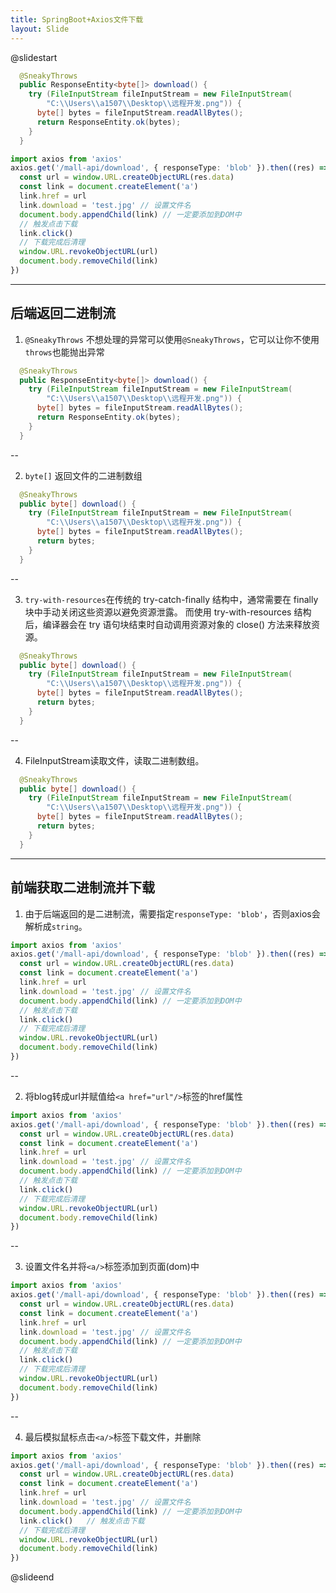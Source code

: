 ```yaml
---
title: SpringBoot+Axios文件下载
layout: Slide
---
```


@slidestart

<!-- slide1 -->
<!-- # SpringBoot+Axios文件下载 -->

<!-- ![文件下载](/assets/images/knowledge/tips/download/image.png) -->
```java
  @SneakyThrows
  public ResponseEntity<byte[]> download() {
    try (FileInputStream fileInputStream = new FileInputStream(
        "C:\\Users\\a1507\\Desktop\\远程开发.png")) {
      byte[] bytes = fileInputStream.readAllBytes();
      return ResponseEntity.ok(bytes);
    }
  }
```

```ts
import axios from 'axios'
axios.get('/mall-api/download', { responseType: 'blob' }).then((res) => {
  const url = window.URL.createObjectURL(res.data)
  const link = document.createElement('a')
  link.href = url
  link.download = 'test.jpg' // 设置文件名
  document.body.appendChild(link) // 一定要添加到DOM中
  // 触发点击下载
  link.click()
  // 下载完成后清理
  window.URL.revokeObjectURL(url)
  document.body.removeChild(link)
})
```

---

后端返回二进制流
--

<!-- slide2 -->
1. `@SneakyThrows` 不想处理的异常可以使用`@SneakyThrows`，它可以让你不使用`throws`也能抛出异常

```java [1]
  @SneakyThrows
  public ResponseEntity<byte[]> download() {
    try (FileInputStream fileInputStream = new FileInputStream(
        "C:\\Users\\a1507\\Desktop\\远程开发.png")) {
      byte[] bytes = fileInputStream.readAllBytes();
      return ResponseEntity.ok(bytes);
    }
  }
```

--

2. `byte[]` 返回文件的二进制数组

```java [2]
  @SneakyThrows
  public byte[] download() {
    try (FileInputStream fileInputStream = new FileInputStream(
        "C:\\Users\\a1507\\Desktop\\远程开发.png")) {
      byte[] bytes = fileInputStream.readAllBytes();
      return bytes;
    }
  }
```

--

3. `try-with-resources`在传统的 try-catch-finally 结构中，通常需要在 finally 块中手动关闭这些资源以避免资源泄露。 而使用 try-with-resources 结构后，编译器会在 try 语句块结束时自动调用资源对象的 close() 方法来释放资源。

```java [3-4]
  @SneakyThrows
  public byte[] download() {
    try (FileInputStream fileInputStream = new FileInputStream(
        "C:\\Users\\a1507\\Desktop\\远程开发.png")) {
      byte[] bytes = fileInputStream.readAllBytes();
      return bytes;
    }
  }
```

--

4. FileInputStream读取文件，读取二进制数组。

```java [5]
  @SneakyThrows
  public byte[] download() {
    try (FileInputStream fileInputStream = new FileInputStream(
        "C:\\Users\\a1507\\Desktop\\远程开发.png")) {
      byte[] bytes = fileInputStream.readAllBytes();
      return bytes;
    }
  }
```

<!-- slide3 -->

---

前端获取二进制流并下载
--

1. 由于后端返回的是二进制流，需要指定`responseType: 'blob'`，否则axios会解析成`string`。

```ts [2]
import axios from 'axios'
axios.get('/mall-api/download', { responseType: 'blob' }).then((res) => {
  const url = window.URL.createObjectURL(res.data)
  const link = document.createElement('a')
  link.href = url
  link.download = 'test.jpg' // 设置文件名
  document.body.appendChild(link) // 一定要添加到DOM中
  // 触发点击下载
  link.click()
  // 下载完成后清理
  window.URL.revokeObjectURL(url)
  document.body.removeChild(link)
})
```

--

2. 将blog转成url并赋值给`<a href="url"/>`标签的href属性

```ts [3-5]
import axios from 'axios'
axios.get('/mall-api/download', { responseType: 'blob' }).then((res) => {
  const url = window.URL.createObjectURL(res.data)
  const link = document.createElement('a')
  link.href = url
  link.download = 'test.jpg' // 设置文件名
  document.body.appendChild(link) // 一定要添加到DOM中
  // 触发点击下载
  link.click()
  // 下载完成后清理
  window.URL.revokeObjectURL(url)
  document.body.removeChild(link)
})
```

--

3. 设置文件名并将`<a/>`标签添加到页面(dom)中

```ts [6-7]
import axios from 'axios'
axios.get('/mall-api/download', { responseType: 'blob' }).then((res) => {
  const url = window.URL.createObjectURL(res.data)
  const link = document.createElement('a')
  link.href = url
  link.download = 'test.jpg' // 设置文件名
  document.body.appendChild(link) // 一定要添加到DOM中
  // 触发点击下载
  link.click()
  // 下载完成后清理
  window.URL.revokeObjectURL(url)
  document.body.removeChild(link)
})
```

--

4. 最后模拟鼠标点击`<a/>`标签下载文件，并删除

```ts [8-11]
import axios from 'axios'
axios.get('/mall-api/download', { responseType: 'blob' }).then((res) => {
  const url = window.URL.createObjectURL(res.data)
  const link = document.createElement('a')
  link.href = url
  link.download = 'test.jpg' // 设置文件名
  document.body.appendChild(link) // 一定要添加到DOM中
  link.click()   // 触发点击下载
  // 下载完成后清理
  window.URL.revokeObjectURL(url)
  document.body.removeChild(link)
})
```
<!-- slide3 -->
@slideend
